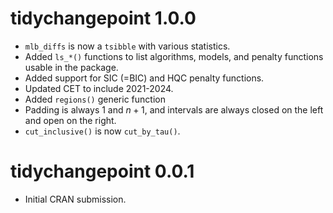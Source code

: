 # tidychangepoint 1.0.0

* `mlb_diffs` is now a `tsibble` with various statistics.
* Added `ls_*()` functions to list algorithms, models, and penalty functions 
usable in the package. 
* Added support for SIC (=BIC) and HQC penalty functions.
* Updated CET to include 2021-2024.
* Added `regions()` generic function
* Padding is always 1 and $n+1$, and intervals are always closed on the left and open on the right.
* `cut_inclusive()` is now `cut_by_tau()`. 

# tidychangepoint 0.0.1

* Initial CRAN submission.
